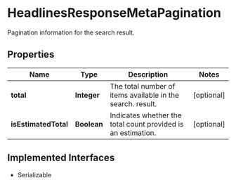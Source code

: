 

# HeadlinesResponseMetaPagination

Pagination information for the search result. 

## Properties

Name | Type | Description | Notes
------------ | ------------- | ------------- | -------------
**total** | **Integer** | The total number of items available in the search. result.  |  [optional]
**isEstimatedTotal** | **Boolean** | Indicates whether the total count provided is an estimation.  |  [optional]


## Implemented Interfaces

* Serializable


